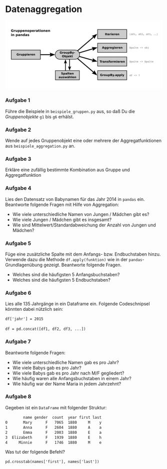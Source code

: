 
# Datenaggregation

![Gruppenoperationen in pandas](aggregation.png)

### Aufgabe 1

Führe die Beispiele in `beispiele_gruppen.py` aus, so daß Du die *Gruppenobjekte* `g1` bis `g6` erhälst.

### Aufgabe 2

Wende auf jedes Gruppenobjekt eine oder mehrere 
der Aggregatfunktionen aus `beispiele_aggregation.py` an.


### Aufgabe 3

Erkläre eine zufällig bestimmte Kombination aus Gruppe und Aggregatfunktion


### Aufgabe 4

Lies den Datensatz von Babynamen für das Jahr 2014 in `pandas` ein. Beantworte folgende Fragen mit Hilfe von Aggregation:

* Wie viele unterschiedliche Namen von Jungen / Mädchen gibt es?
* Wie viele Jungen / Mädchen gibt es insgesamt?
* Wie sind Mittelwert/Standardabweichung der Anzahl von Jungen und Mädchen? 

### Aufgabe 5

Füge eine zusätzliche Spalte mit dem Anfangs- bzw. Endbuchstaben hinzu. Verwende dazu die Methode `df.apply(funktion)` wie in der `pandas`-Grundlagenübung gezeigt. Beantworte folgende Fragen.

* Welches sind die häufigsten 5 Anfangsbuchstaben?
* Welches sind die häufigsten 5 Endbuchstaben?

### Aufgabe 6

Lies alle 135 Jahrgänge in ein Dataframe ein. Folgende Codeschnipsel könnten dabei nützlich sein:

    df['jahr'] = 2015

    df = pd.concat([df1, df2, df3, ...])

### Aufgabe 7

Beantworte folgende Fragen:

* Wie viele unterschiedliche Namen gab es pro Jahr?
* Wie viele Babys gab es pro Jahr?
* Wie viele Babys gab es pro Jahr nach M/F gegliedert?
* Wie häufig waren alle Anfangsbuchstaben in einem Jahr?
* Wie häufig war der Name Maria in jedem Jahrzehnt?

### Aufgabe 8

Gegeben ist ein `DataFrame` mit folgender Struktur:

            name gender  count  year first last
    0       Mary      F   7065  1880     M    y
    1       Anna      F   2604  1880     A    a
    2       Emma      F   2003  1880     E    a
    3  Elizabeth      F   1939  1880     E    h
    4     Minnie      F   1746  1880     M    e

Was tut der folgende Befehl?

    pd.crosstab(names['first'], names['last'])
